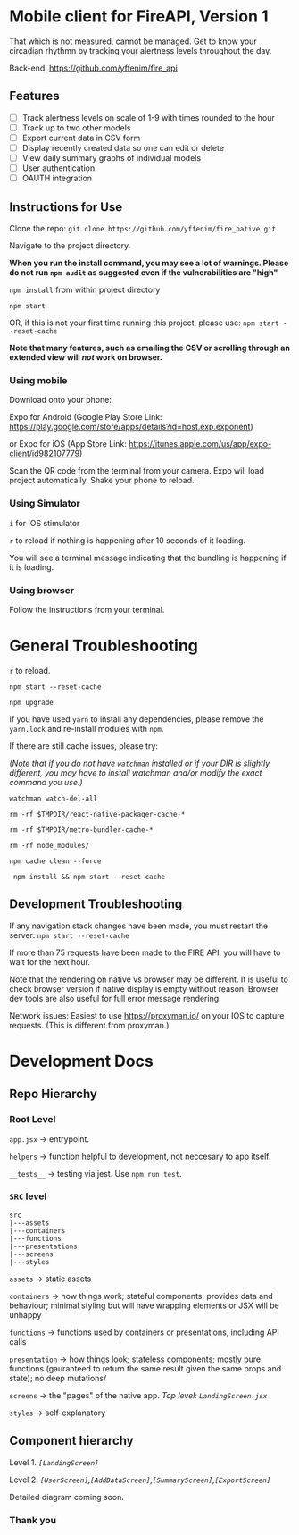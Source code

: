 # Mobile client for FireAPI, Version 1

That which is not measured, cannot be managed. Get to know your circadian rhythmn by tracking your alertness levels throughout the day. 

Back-end: https://github.com/yffenim/fire_api

## Features

- [ ] Track alertness levels on scale of 1-9 with times rounded to the hour
- [ ] Track up to two other models
- [ ] Export current data in CSV form
- [ ] Display recently created data so one can edit or delete
- [ ] View daily summary graphs of individual models
- [ ] User authentication
- [ ] OAUTH integration 

## Instructions for Use

Clone the repo: `git clone https://github.com/yffenim/fire_native.git`

Navigate to the project directory.

**When you run the install command, you may see a lot of warnings. Please do not run `npm audit` as suggested even if the vulnerabilities are "high"**

`npm install` from within project directory

`npm start`

OR, if this is not your first time running this project, please use: `npm start --reset-cache`

**Note that many features, such as emailing the CSV or scrolling through an extended view will _not_ work on browser.**

### Using mobile

Download onto your phone:

Expo for Android (Google Play Store Link: https://play.google.com/store/apps/details?id=host.exp.exponent)

or Expo for iOS (App Store Link: https://itunes.apple.com/us/app/expo-client/id982107779) 

Scan the QR code from the terminal from your camera. Expo will load project automatically. Shake your phone to reload.

### Using Simulator

`i` for IOS stimulator 

`r` to reload if nothing is happening after 10 seconds of it loading. 

You will see a terminal message indicating that the bundling is happening if it is loading. 

### Using browser

Follow the instructions from your terminal.

# General Troubleshooting

`r` to reload. 

`npm start --reset-cache`

`npm upgrade`

If you have used `yarn` to install any dependencies, please remove the `yarn.lock` and re-install modules with `npm`.

If there are still cache issues, please try:

_(Note that if you do not have `watchman` installed or if your DIR is slightly different, you may have to install watchman and/or modify the exact command you use.)_

`watchman watch-del-all`

`rm -rf $TMPDIR/react-native-packager-cache-*`

`rm -rf $TMPDIR/metro-bundler-cache-*` 

`rm -rf node_modules/`

`npm cache clean --force`

` npm install && npm start --reset-cache`

## Development Troubleshooting

If any navigation stack changes have been made, you must restart the server: `npm start --reset-cache`

If more than 75 requests have been made to the FIRE API, you will have to wait for the next hour.

Note that the rendering on native vs browser may be different. It is useful to check browser version if native display is empty without reason. Browser dev tools are also useful for full error message rendering.

Network issues: Easiest to use  https://proxyman.io/ on your IOS to capture requests. (This is different from proxyman.)

# Development Docs

## Repo Hierarchy

### Root Level 

`app.jsx` -> entrypoint.

`helpers` -> function helpful to development, not neccesary to app itself.

`__tests__` -> testing via jest. Use `npm run test`.

### `SRC` level

```
src
|---assets
|---containers
|---functions
|---presentations
|---screens
|---styles

```

`assets` -> static assets

`containers` -> how things work; stateful components; provides data and behaviour; minimal styling but will have wrapping elements or JSX will be unhappy

`functions` -> functions used by containers or presentations, including API calls

`presentation` -> how things look; stateless components; mostly pure functions (gauranteed to return the same result given the same props and state); no deep mutations/

`screens` -> the "pages" of the native app. _Top level: `LandingScreen.jsx`_

`styles` -> self-explanatory

## Component hierarchy

Level 1. _`[LandingScreen]`_

Level 2. _`[UserScreen]`,`[AddDataScreen]`,`[SummaryScreen]`,`[ExportScreen]`_

Detailed diagram coming soon.

### Thank you
